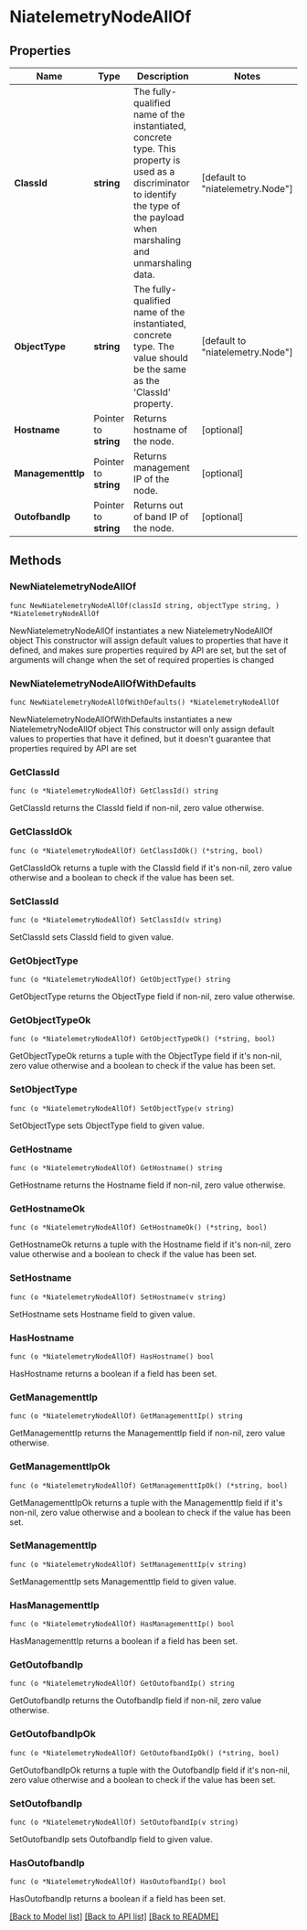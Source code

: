 # NiatelemetryNodeAllOf

## Properties

Name | Type | Description | Notes
------------ | ------------- | ------------- | -------------
**ClassId** | **string** | The fully-qualified name of the instantiated, concrete type. This property is used as a discriminator to identify the type of the payload when marshaling and unmarshaling data. | [default to "niatelemetry.Node"]
**ObjectType** | **string** | The fully-qualified name of the instantiated, concrete type. The value should be the same as the &#39;ClassId&#39; property. | [default to "niatelemetry.Node"]
**Hostname** | Pointer to **string** | Returns hostname of the node. | [optional] 
**ManagementtIp** | Pointer to **string** | Returns management IP of the node. | [optional] 
**OutofbandIp** | Pointer to **string** | Returns out of band IP of the node. | [optional] 

## Methods

### NewNiatelemetryNodeAllOf

`func NewNiatelemetryNodeAllOf(classId string, objectType string, ) *NiatelemetryNodeAllOf`

NewNiatelemetryNodeAllOf instantiates a new NiatelemetryNodeAllOf object
This constructor will assign default values to properties that have it defined,
and makes sure properties required by API are set, but the set of arguments
will change when the set of required properties is changed

### NewNiatelemetryNodeAllOfWithDefaults

`func NewNiatelemetryNodeAllOfWithDefaults() *NiatelemetryNodeAllOf`

NewNiatelemetryNodeAllOfWithDefaults instantiates a new NiatelemetryNodeAllOf object
This constructor will only assign default values to properties that have it defined,
but it doesn't guarantee that properties required by API are set

### GetClassId

`func (o *NiatelemetryNodeAllOf) GetClassId() string`

GetClassId returns the ClassId field if non-nil, zero value otherwise.

### GetClassIdOk

`func (o *NiatelemetryNodeAllOf) GetClassIdOk() (*string, bool)`

GetClassIdOk returns a tuple with the ClassId field if it's non-nil, zero value otherwise
and a boolean to check if the value has been set.

### SetClassId

`func (o *NiatelemetryNodeAllOf) SetClassId(v string)`

SetClassId sets ClassId field to given value.


### GetObjectType

`func (o *NiatelemetryNodeAllOf) GetObjectType() string`

GetObjectType returns the ObjectType field if non-nil, zero value otherwise.

### GetObjectTypeOk

`func (o *NiatelemetryNodeAllOf) GetObjectTypeOk() (*string, bool)`

GetObjectTypeOk returns a tuple with the ObjectType field if it's non-nil, zero value otherwise
and a boolean to check if the value has been set.

### SetObjectType

`func (o *NiatelemetryNodeAllOf) SetObjectType(v string)`

SetObjectType sets ObjectType field to given value.


### GetHostname

`func (o *NiatelemetryNodeAllOf) GetHostname() string`

GetHostname returns the Hostname field if non-nil, zero value otherwise.

### GetHostnameOk

`func (o *NiatelemetryNodeAllOf) GetHostnameOk() (*string, bool)`

GetHostnameOk returns a tuple with the Hostname field if it's non-nil, zero value otherwise
and a boolean to check if the value has been set.

### SetHostname

`func (o *NiatelemetryNodeAllOf) SetHostname(v string)`

SetHostname sets Hostname field to given value.

### HasHostname

`func (o *NiatelemetryNodeAllOf) HasHostname() bool`

HasHostname returns a boolean if a field has been set.

### GetManagementtIp

`func (o *NiatelemetryNodeAllOf) GetManagementtIp() string`

GetManagementtIp returns the ManagementtIp field if non-nil, zero value otherwise.

### GetManagementtIpOk

`func (o *NiatelemetryNodeAllOf) GetManagementtIpOk() (*string, bool)`

GetManagementtIpOk returns a tuple with the ManagementtIp field if it's non-nil, zero value otherwise
and a boolean to check if the value has been set.

### SetManagementtIp

`func (o *NiatelemetryNodeAllOf) SetManagementtIp(v string)`

SetManagementtIp sets ManagementtIp field to given value.

### HasManagementtIp

`func (o *NiatelemetryNodeAllOf) HasManagementtIp() bool`

HasManagementtIp returns a boolean if a field has been set.

### GetOutofbandIp

`func (o *NiatelemetryNodeAllOf) GetOutofbandIp() string`

GetOutofbandIp returns the OutofbandIp field if non-nil, zero value otherwise.

### GetOutofbandIpOk

`func (o *NiatelemetryNodeAllOf) GetOutofbandIpOk() (*string, bool)`

GetOutofbandIpOk returns a tuple with the OutofbandIp field if it's non-nil, zero value otherwise
and a boolean to check if the value has been set.

### SetOutofbandIp

`func (o *NiatelemetryNodeAllOf) SetOutofbandIp(v string)`

SetOutofbandIp sets OutofbandIp field to given value.

### HasOutofbandIp

`func (o *NiatelemetryNodeAllOf) HasOutofbandIp() bool`

HasOutofbandIp returns a boolean if a field has been set.


[[Back to Model list]](../README.md#documentation-for-models) [[Back to API list]](../README.md#documentation-for-api-endpoints) [[Back to README]](../README.md)


